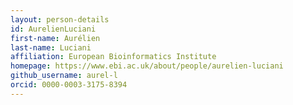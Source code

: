 ```yaml
---
layout: person-details
id: AurelienLuciani
first-name: Aurélien
last-name: Luciani
affiliation: European Bioinformatics Institute
homepage: https://www.ebi.ac.uk/about/people/aurelien-luciani
github_username: aurel-l
orcid: 0000-0003-3175-8394
---
```

